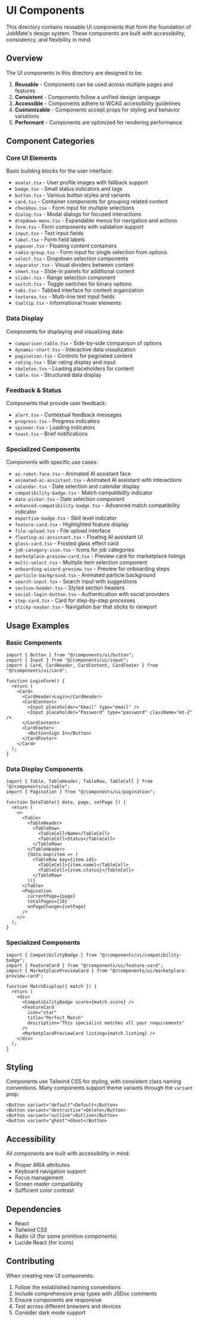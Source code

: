 # UI Components

This directory contains reusable UI components that form the foundation of JobMate's design system. These components are built with accessibility, consistency, and flexibility in mind.

## Overview

The UI components in this directory are designed to be:

1. **Reusable** - Components can be used across multiple pages and features
2. **Consistent** - Components follow a unified design language
3. **Accessible** - Components adhere to WCAG accessibility guidelines
4. **Customizable** - Components accept props for styling and behavior variations
5. **Performant** - Components are optimized for rendering performance

## Component Categories

### Core UI Elements

Basic building blocks for the user interface:

- `avatar.tsx` - User profile images with fallback support
- `badge.tsx` - Small status indicators and tags
- `button.tsx` - Various button styles and variants
- `card.tsx` - Container components for grouping related content
- `checkbox.tsx` - Form input for multiple selections
- `dialog.tsx` - Modal dialogs for focused interactions
- `dropdown-menu.tsx` - Expandable menus for navigation and actions
- `form.tsx` - Form components with validation support
- `input.tsx` - Text input fields
- `label.tsx` - Form field labels
- `popover.tsx` - Floating content containers
- `radio-group.tsx` - Form input for single selection from options
- `select.tsx` - Dropdown selection components
- `separator.tsx` - Visual dividers between content
- `sheet.tsx` - Slide-in panels for additional content
- `slider.tsx` - Range selection component
- `switch.tsx` - Toggle switches for binary options
- `tabs.tsx` - Tabbed interface for content organization
- `textarea.tsx` - Multi-line text input fields
- `tooltip.tsx` - Informational hover elements

### Data Display

Components for displaying and visualizing data:

- `comparison-table.tsx` - Side-by-side comparison of options
- `dynamic-chart.tsx` - Interactive data visualization
- `pagination.tsx` - Controls for paginated content
- `rating.tsx` - Star rating display and input
- `skeleton.tsx` - Loading placeholders for content
- `table.tsx` - Structured data display

### Feedback & Status

Components that provide user feedback:

- `alert.tsx` - Contextual feedback messages
- `progress.tsx` - Progress indicators
- `spinner.tsx` - Loading indicators
- `toast.tsx` - Brief notifications

### Specialized Components

Components with specific use cases:

- `ai-robot-face.tsx` - Animated AI assistant face
- `animated-ai-assistant.tsx` - Animated AI assistant with interactions
- `calendar.tsx` - Date selection and calendar display
- `compatibility-badge.tsx` - Match compatibility indicator
- `date-picker.tsx` - Date selection component
- `enhanced-compatibility-badge.tsx` - Advanced match compatibility indicator
- `expertise-badge.tsx` - Skill level indicator
- `feature-card.tsx` - Highlighted feature display
- `file-upload.tsx` - File upload interface
- `floating-ai-assistant.tsx` - Floating AI assistant UI
- `glass-card.tsx` - Frosted glass effect card
- `job-category-icon.tsx` - Icons for job categories
- `marketplace-preview-card.tsx` - Preview card for marketplace listings
- `multi-select.tsx` - Multiple item selection component
- `onboarding-wizard-preview.tsx` - Preview for onboarding steps
- `particle-background.tsx` - Animated particle background
- `search-input.tsx` - Search input with suggestions
- `section-header.tsx` - Styled section headers
- `social-login-button.tsx` - Authentication with social providers
- `step-card.tsx` - Card for step-by-step processes
- `sticky-navbar.tsx` - Navigation bar that sticks to viewport

## Usage Examples

### Basic Components

```tsx
import { Button } from "@/components/ui/button";
import { Input } from "@/components/ui/input";
import { Card, CardHeader, CardContent, CardFooter } from "@/components/ui/card";

function LoginForm() {
  return (
    <Card>
      <CardHeader>Login</CardHeader>
      <CardContent>
        <Input placeholder="Email" type="email" />
        <Input placeholder="Password" type="password" className="mt-2" />
      </CardContent>
      <CardFooter>
        <Button>Sign In</Button>
      </CardFooter>
    </Card>
  );
}
```

### Data Display Components

```tsx
import { Table, TableHeader, TableRow, TableCell } from "@/components/ui/table";
import { Pagination } from "@/components/ui/pagination";

function DataTable({ data, page, setPage }) {
  return (
    <>
      <Table>
        <TableHeader>
          <TableRow>
            <TableCell>Name</TableCell>
            <TableCell>Status</TableCell>
          </TableRow>
        </TableHeader>
        {data.map(item => (
          <TableRow key={item.id}>
            <TableCell>{item.name}</TableCell>
            <TableCell>{item.status}</TableCell>
          </TableRow>
        ))}
      </Table>
      <Pagination 
        currentPage={page}
        totalPages={10}
        onPageChange={setPage}
      />
    </>
  );
}
```

### Specialized Components

```tsx
import { CompatibilityBadge } from "@/components/ui/compatibility-badge";
import { FeatureCard } from "@/components/ui/feature-card";
import { MarketplacePreviewCard } from "@/components/ui/marketplace-preview-card";

function MatchDisplay({ match }) {
  return (
    <div>
      <CompatibilityBadge score={match.score} />
      <FeatureCard
        icon="star"
        title="Perfect Match"
        description="This specialist matches all your requirements"
      />
      <MarketplacePreviewCard listing={match.listing} />
    </div>
  );
}
```

## Styling

Components use Tailwind CSS for styling, with consistent class naming conventions. Many components support theme variants through the `variant` prop:

```tsx
<Button variant="default">Default</Button>
<Button variant="destructive">Delete</Button>
<Button variant="outline">Outline</Button>
<Button variant="ghost">Ghost</Button>
```

## Accessibility

All components are built with accessibility in mind:

- Proper ARIA attributes
- Keyboard navigation support
- Focus management
- Screen reader compatibility
- Sufficient color contrast

## Dependencies

- React
- Tailwind CSS
- Radix UI (for some primitive components)
- Lucide React (for icons)

## Contributing

When creating new UI components:

1. Follow the established naming conventions
2. Include comprehensive prop types with JSDoc comments
3. Ensure components are responsive
4. Test across different browsers and devices
5. Consider dark mode support
